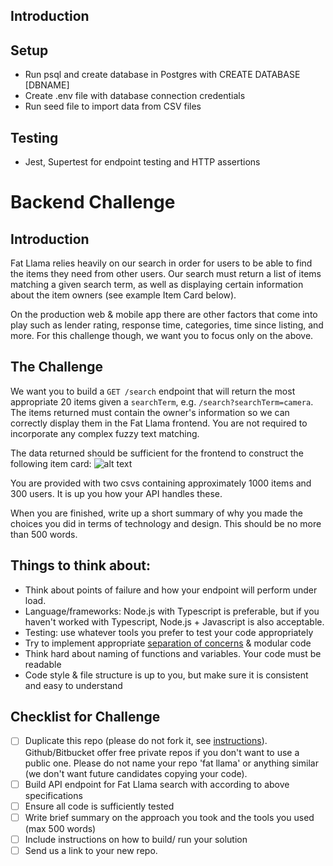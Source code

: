 ## Introduction

## Setup
- Run psql and create database in Postgres with CREATE DATABASE [DBNAME]
- Create .env file with database connection credentials
- Run seed file to import data from CSV files

## Testing
- Jest, Supertest for endpoint testing and HTTP assertions 

# Backend Challenge

## Introduction

Fat Llama relies heavily on our search in order for users to be able to find the items they need from other users. Our search must return a list of items matching a given search term, as well as displaying certain information about the item owners (see example Item Card below).

On the production web & mobile app there are other factors that come into play such as lender rating, response time, categories, time since listing, and more. For this challenge though, we want you to focus only on the above.

## The Challenge

We want you to build a `GET /search` endpoint that will return the most appropriate 20 items given a `searchTerm`, e.g. `/search?searchTerm=camera`. The items returned must contain the owner's information so we can correctly display them in the Fat Llama frontend. You are not required to incorporate any complex fuzzy text matching.

The data returned should be sufficient for the frontend to construct the following item card:
![alt text](https://fat-lama-assets.s3-eu-west-1.amazonaws.com/itemCard.png "Item card")

You are provided with two csvs containing approximately 1000 items and 300 users. It is up you how your API handles these.

When you are finished, write up a short summary of why you made the choices you did in terms of technology and design. This should be no more than 500 words.

## Things to think about:

- Think about points of failure and how your endpoint will perform under load.
- Language/frameworks: Node.js with Typescript is preferable, but if you haven't worked with Typescript, Node.js + Javascript is also acceptable.
- Testing: use whatever tools you prefer to test your code appropriately
- Try to implement appropriate [separation of concerns](https://effectivesoftwaredesign.com/2012/02/05/separation-of-concerns/) & modular code
- Think hard about naming of functions and variables. Your code must be readable
- Code style & file structure is up to you, but make sure it is consistent and easy to understand

## Checklist for Challenge

- [ ] Duplicate this repo (please do not fork it, see [instructions](https://help.github.com/articles/duplicating-a-repository/)). Github/Bitbucket offer free private repos if you don't want to use a public one. Please do not name your repo 'fat llama' or anything similar (we don't want future candidates copying your code).
- [ ] Build API endpoint for Fat Llama search with according to above specifications
- [ ] Ensure all code is sufficiently tested
- [ ] Write brief summary on the approach you took and the tools you used (max 500 words)
- [ ] Include instructions on how to build/ run your solution
- [ ] Send us a link to your new repo.
